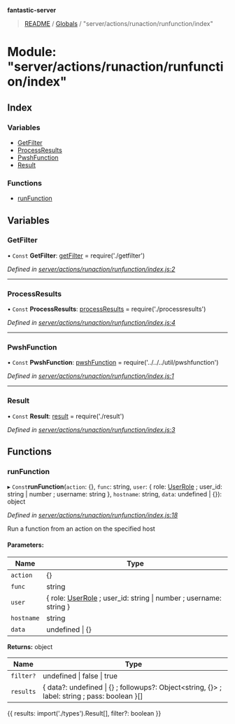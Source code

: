 **fantastic-server**

> [README](../README.md) / [Globals](../globals.md) / "server/actions/runaction/runfunction/index"

# Module: "server/actions/runaction/runfunction/index"

## Index

### Variables

* [GetFilter](_server_actions_runaction_runfunction_index_.md#getfilter)
* [ProcessResults](_server_actions_runaction_runfunction_index_.md#processresults)
* [PwshFunction](_server_actions_runaction_runfunction_index_.md#pwshfunction)
* [Result](_server_actions_runaction_runfunction_index_.md#result)

### Functions

* [runFunction](_server_actions_runaction_runfunction_index_.md#runfunction)

## Variables

### GetFilter

• `Const` **GetFilter**: [getFilter](_server_actions_runaction_runfunction_getfilter_.md#getfilter) = require('./getfilter')

*Defined in [server/actions/runaction/runfunction/index.js:2](https://github.com/besimorhino/project-fantastic/blob/a9b4b41/server/actions/runaction/runfunction/index.js#L2)*

___

### ProcessResults

• `Const` **ProcessResults**: [processResults](_server_actions_runaction_runfunction_processresults_.md#processresults) = require('./processresults')

*Defined in [server/actions/runaction/runfunction/index.js:4](https://github.com/besimorhino/project-fantastic/blob/a9b4b41/server/actions/runaction/runfunction/index.js#L4)*

___

### PwshFunction

• `Const` **PwshFunction**: [pwshFunction](_server_util_pwshfunction_.md#pwshfunction) = require('../../../util/pwshfunction')

*Defined in [server/actions/runaction/runfunction/index.js:1](https://github.com/besimorhino/project-fantastic/blob/a9b4b41/server/actions/runaction/runfunction/index.js#L1)*

___

### Result

• `Const` **Result**: [result](_server_actions_runaction_runfunction_result_.md#result) = require('./result')

*Defined in [server/actions/runaction/runfunction/index.js:3](https://github.com/besimorhino/project-fantastic/blob/a9b4b41/server/actions/runaction/runfunction/index.js#L3)*

## Functions

### runFunction

▸ `Const`**runFunction**(`action`: {}, `func`: string, `user`: { role: [UserRole](_packages_fantastic_utils_types_d_.md#userrole) ; user_id: string \| number ; username: string  }, `hostname`: string, `data`: undefined \| {}): object

*Defined in [server/actions/runaction/runfunction/index.js:18](https://github.com/besimorhino/project-fantastic/blob/a9b4b41/server/actions/runaction/runfunction/index.js#L18)*

Run a function from an action on the specified host

#### Parameters:

Name | Type |
------ | ------ |
`action` | {} |
`func` | string |
`user` | { role: [UserRole](_packages_fantastic_utils_types_d_.md#userrole) ; user_id: string \| number ; username: string  } |
`hostname` | string |
`data` | undefined \| {} |

**Returns:** object

Name | Type |
------ | ------ |
`filter?` | undefined \| false \| true |
`results` | { data?: undefined \| {} ; followups?: Object\<string, {}> ; label: string ; pass: boolean  }[] |

{{
 results: import('./types').Result[],
 filter?: boolean
}}
